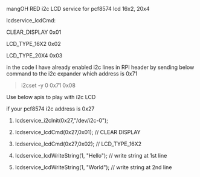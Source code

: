 mangOH RED i2c LCD service for pcf8574 lcd 16x2, 20x4


lcdservice_lcdCmd:

CLEAR_DISPLAY	0x01

LCD_TYPE_16X2   0x02

LCD_TYPE_20X4   0x03

in the code I have already enabled i2c lines in RPI header by sending below command to the i2c expander which address is 0x71
 >i2cset -y 0 0x71 0x08

Use below apis to play with i2c LCD

if your pcf8574 i2c address is 0x27 

1. lcdservice_i2cInit(0x27,"/dev/i2c-0");

2. lcdservice_lcdCmd(0x27,0x01); // CLEAR DISPLAY

3. lcdservice_lcdCmd(0x27,0x02); // LCD_TYPE_16X2 

4. lcdservice_lcdWriteString(1, "Hello"); // write string at 1st line

5. lcdservice_lcdWriteString(1, "World"); // write string at 2nd line
